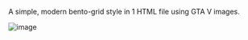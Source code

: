 A simple, modern bento-grid style in 1 HTML file using GTA V images.

![image](https://github.com/vtonu/Simple_BentoGrid/assets/56773210/bc7b45e9-f582-4bad-b809-37034df0ad16)
